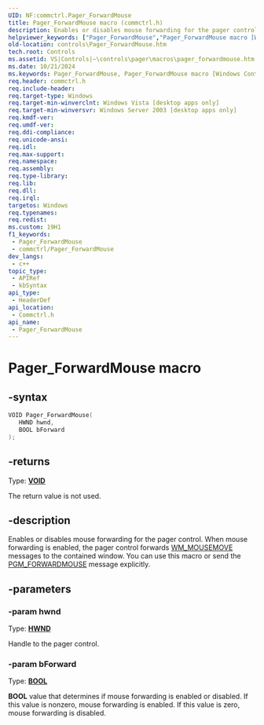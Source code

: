 ```yaml
---
UID: NF:commctrl.Pager_ForwardMouse
title: Pager_ForwardMouse macro (commctrl.h)
description: Enables or disables mouse forwarding for the pager control. When mouse forwarding is enabled, the pager control forwards WM_MOUSEMOVE messages to the contained window. You can use this macro or send the PGM_FORWARDMOUSE message explicitly.
helpviewer_keywords: ["Pager_ForwardMouse","Pager_ForwardMouse macro [Windows Controls]","_win32_Pager_ForwardMouse","_win32_Pager_ForwardMouse_cpp","commctrl/Pager_ForwardMouse","controls.Pager_ForwardMouse","controls._win32_Pager_ForwardMouse"]
old-location: controls\Pager_ForwardMouse.htm
tech.root: Controls
ms.assetid: VS|Controls|~\controls\pager\macros\pager_forwardmouse.htm
ms.date: 10/21/2024
ms.keywords: Pager_ForwardMouse, Pager_ForwardMouse macro [Windows Controls], _win32_Pager_ForwardMouse, _win32_Pager_ForwardMouse_cpp, commctrl/Pager_ForwardMouse, controls.Pager_ForwardMouse, controls._win32_Pager_ForwardMouse
req.header: commctrl.h
req.include-header: 
req.target-type: Windows
req.target-min-winverclnt: Windows Vista [desktop apps only]
req.target-min-winversvr: Windows Server 2003 [desktop apps only]
req.kmdf-ver: 
req.umdf-ver: 
req.ddi-compliance: 
req.unicode-ansi: 
req.idl: 
req.max-support: 
req.namespace: 
req.assembly: 
req.type-library: 
req.lib: 
req.dll: 
req.irql: 
targetos: Windows
req.typenames: 
req.redist: 
ms.custom: 19H1
f1_keywords:
 - Pager_ForwardMouse
 - commctrl/Pager_ForwardMouse
dev_langs:
 - c++
topic_type:
 - APIRef
 - kbSyntax
api_type:
 - HeaderDef
api_location:
 - Commctrl.h
api_name:
 - Pager_ForwardMouse
---
```


# Pager_ForwardMouse macro

## -syntax

```cpp
VOID Pager_ForwardMouse(
   HWND hwnd,
   BOOL bForward
);
```

## -returns

Type: **[VOID](/windows/desktop/winprog/windows-data-types)**

The return value is not used.


## -description

Enables or disables mouse forwarding for the pager control. When mouse forwarding is enabled, the pager control forwards <a href="/windows/desktop/inputdev/wm-mousemove">WM_MOUSEMOVE</a> messages to the contained window. You can use this macro or send the <a href="/windows/desktop/Controls/pgm-forwardmouse">PGM_FORWARDMOUSE</a> message explicitly.

## -parameters

### -param hwnd

Type: <b><a href="/windows/desktop/WinProg/windows-data-types">HWND</a></b>

Handle to the pager control.

### -param bForward

Type: <b><a href="/windows/desktop/WinProg/windows-data-types">BOOL</a></b>

<b>BOOL</b> value that determines if mouse forwarding is enabled or disabled. If this value is nonzero, mouse forwarding is enabled. If this value is zero, mouse forwarding is disabled.
